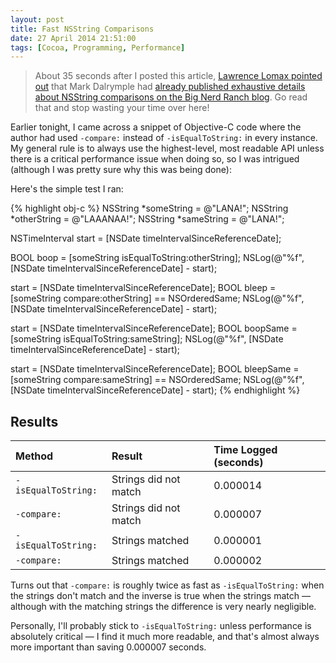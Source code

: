 ```yaml
---
layout: post
title: Fast NSString Comparisons
date: 27 April 2014 21:51:00
tags: [Cocoa, Programming, Performance]
---
```


> About 35 seconds after I posted this article, [Lawrence Lomax pointed out](https://twitter.com/insertjokehere/status/460387480211300352) that Mark Dalrymple had [already published exhaustive details about NSString comparisons on the Big Nerd Ranch blog](http://blog.bignerdranch.com/334-isequal-vs-isequaltostring/). Go read that and stop wasting your time over here!

Earlier tonight, I came across a snippet of Objective-C code where the author had used `-compare:` instead of `-isEqualToString:` in every instance. My general rule is to always use the highest-level, most readable API unless there is a critical performance
issue when doing so, so I was intrigued (although I was pretty sure why this was being done):

Here's the simple test I ran:

{% highlight obj-c %}
NSString *someString = @"LANA!";
NSString *otherString = @"LAAANAA!";
NSString *sameString = @"LANA!";

NSTimeInterval start = [NSDate timeIntervalSinceReferenceDate];

BOOL boop = [someString isEqualToString:otherString];
NSLog(@"%f", [NSDate timeIntervalSinceReferenceDate] - start);

start = [NSDate timeIntervalSinceReferenceDate];
BOOL bleep = [someString compare:otherString] == NSOrderedSame;
NSLog(@"%f", [NSDate timeIntervalSinceReferenceDate] - start);


start = [NSDate timeIntervalSinceReferenceDate];
BOOL boopSame = [someString isEqualToString:sameString];
NSLog(@"%f", [NSDate timeIntervalSinceReferenceDate] - start);

start = [NSDate timeIntervalSinceReferenceDate];
BOOL bleepSame = [someString compare:sameString] == NSOrderedSame;
NSLog(@"%f", [NSDate timeIntervalSinceReferenceDate] - start);
{% endhighlight %}

## Results

| Method            | Result                | Time Logged (seconds) |
|:------------------|:----------------------|:----------------------|
|`-isEqualToString:`| Strings did not match | 0.000014              |
|`-compare:`        | Strings did not match | 0.000007              |
|`-isEqualToString:`| Strings matched       | 0.000001              |
|`-compare:`        | Strings matched       | 0.000002              |

Turns out that `-compare:` is roughly twice as fast as `-isEqualToString:` when the strings don't match and the inverse is true when the strings match — although with the matching strings the difference is very nearly negligible.

Personally, I'll probably stick to `-isEqualToString:` unless performance is absolutely critical — I find it much more readable, and that's almost always more important than saving 0.000007 seconds.
